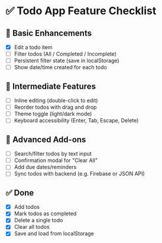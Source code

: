 # ✅ Todo App Feature Checklist

## 🔹 Basic Enhancements
- [x] Edit a todo item
- [ ] Filter todos (All / Completed / Incomplete)
- [ ] Persistent filter state (save in localStorage)
- [ ] Show date/time created for each todo

## 🔸 Intermediate Features
- [ ] Inline editing (double-click to edit)
- [ ] Reorder todos with drag and drop
- [ ] Theme toggle (light/dark mode)
- [ ] Keyboard accessibility (Enter, Tab, Escape, Delete)

## 🔺 Advanced Add-ons
- [ ] Search/filter todos by text input
- [ ] Confirmation modal for "Clear All"
- [ ] Add due dates/reminders
- [ ] Sync todos with backend (e.g. Firebase or JSON API)

## ✅ Done
- [x] Add todos
- [x] Mark todos as completed
- [x] Delete a single todo
- [x] Clear all todos
- [x] Save and load from localStorage
